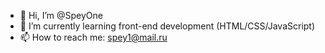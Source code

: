 - 👋 Hi, I’m @SpeyOne
- 🌱 I’m currently learning front-end development (HTML/CSS/JavaScript)
- 📫 How to reach me: spey1@mail.ru

<!---
SpeyOne/SpeyOne is a ✨ special ✨ repository because its `README.md` (this file) appears on your GitHub profile.
You can click the Preview link to take a look at your changes.
--->
